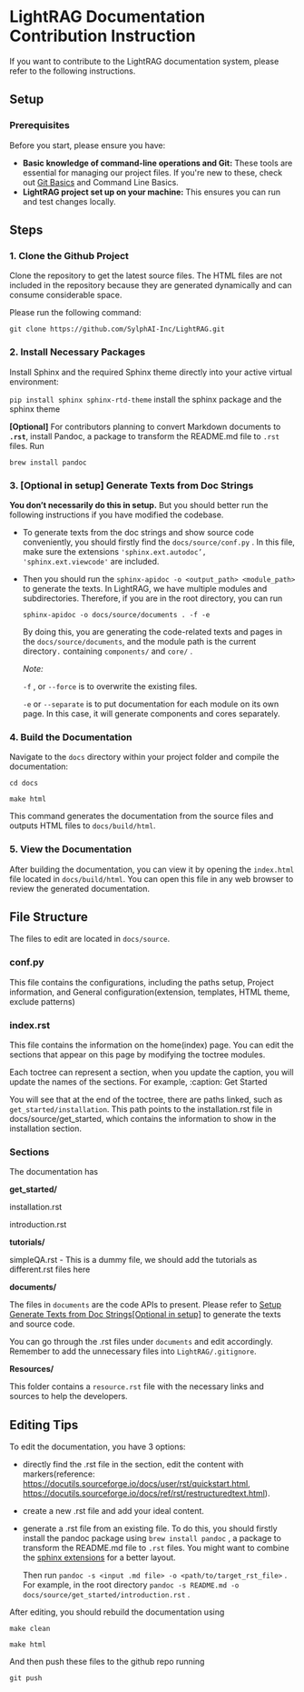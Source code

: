 # LightRAG Documentation Contribution Instruction

If you want to contribute to the LightRAG documentation system, please refer to the following instructions.

## Setup

### **Prerequisites**

Before you start, please ensure you have:

- **Basic knowledge of command-line operations and Git:** These tools are essential for managing our project files. If you're new to these, check out [Git Basics](https://git-scm.com/book/en/v2/Getting-Started-Git-Basics) and Command Line Basics.
- **LightRAG project set up on your machine:** This ensures you can run and test changes locally.

## **Steps**

### **1. Clone the Github Project**

Clone the repository to get the latest source files. The HTML files are not included in the repository because they are generated dynamically and can consume considerable space.

Please run the following command:

`git clone https://github.com/SylphAI-Inc/LightRAG.git`

### **2. Install Necessary Packages**

Install Sphinx and the required Sphinx theme directly into your active virtual environment:

`pip install sphinx sphinx-rtd-theme`  install the sphinx package and the sphinx theme

**[Optional]** For contributors planning to convert Markdown documents to **`.rst`**,  install Pandoc, a package to transform the README.md file to `.rst` files. Run

 `brew install pandoc`

### **3. [Optional in setup] Generate Texts from Doc Strings**

**You don’t necessarily do this in setup.** But you should better run the following instructions if you have modified the codebase.

- To generate texts from the doc strings and show source code conveniently, you should firstly find the `docs/source/conf.py` . In this file, make sure the extensions `'sphinx.ext.autodoc’, 'sphinx.ext.viewcode'`  are included.
- Then you should run the `sphinx-apidoc -o <output_path> <module_path>` to generate the texts. In LightRAG, we have multiple modules and subdirectories. Therefore, if you are in the root directory, you can run
    
    `sphinx-apidoc -o docs/source/documents . -f -e` 
    
    By doing this, you are generating the code-related texts and pages in the `docs/source/documents`, and the module path is the current directory`.` containing `components/` and `core/` .
    
    *Note:* 
    
    `-f` , or `--force`  is to overwrite the existing files.
    
    `-e` or `--separate`  is to put documentation for each module on its own page. In this case, it will generate components and cores separately.
    

### **4. Build the Documentation**

Navigate to the `docs` directory within your project folder and compile the documentation:

`cd docs`

`make html`

This command generates the documentation from the source files and outputs HTML files to `docs/build/html`.

### **5. View the Documentation**

After building the documentation, you can view it by opening the `index.html` file located in `docs/build/html`. You can open this file in any web browser to review the generated documentation.

## File Structure

The files to edit are located in `docs/source`. 

### **conf.py**

This file contains the configurations, including the paths setup, Project information, and General configuration(extension, templates, HTML theme, exclude patterns)

### **index.rst**

This file contains the information on the home(index) page. You can edit the sections that appear on this page by modifying the toctree modules.

Each toctree can represent a section, when you update the caption, you will update the names of the sections. For example, :caption: Get Started

You will see that at the end of the toctree, there are paths linked, such as `get_started/installation`. This path points to the installation.rst file in docs/source/get_started, which contains the information to show in the installation section.

### **Sections**

The documentation has 

**get_started/**

installation.rst

introduction.rst

**tutorials/**

simpleQA.rst - This is a dummy file, we should add the tutorials as different.rst files here

**documents/**

The files in `documents` are the code APIs to present. Please refer to [Setup Generate Texts from Doc Strings[Optional in setup]](https://www.notion.so/LightRAG-Documentation-Setup-Proposal-144d6a1a06ee469a8e760b221e011571?pvs=21) to generate the texts and source code.

You can go through the .rst files under `documents` and edit accordingly. Remember to add the unnecessary files into `LightRAG/.gitignore`.

**Resources/**

This folder contains a `resource.rst` file with the necessary links and sources to help the developers.

## Editing Tips

To edit the documentation, you have 3 options:

- directly find the .rst file in the section, edit the content with markers(reference: https://docutils.sourceforge.io/docs/user/rst/quickstart.html, https://docutils.sourceforge.io/docs/ref/rst/restructuredtext.html).
- create a new .rst file and add your ideal content.
- generate a .rst file from an existing file. To do this, you should firstly install the pandoc package using `brew install pandoc` , a package to transform the README.md file to `.rst` files. You might want to combine the [sphinx extensions](https://www.sphinx-doc.org/en/master/usage/extensions/index.html) for a better layout.
    
    Then run `pandoc -s <input .md file> -o <path/to/target_rst_file>` . For example, in the root directory `pandoc -s README.md -o docs/source/get_started/introduction.rst` .
    

After editing, you should rebuild the documentation using 

`make clean`

`make html`

And then push these files to the github repo running

`git push`